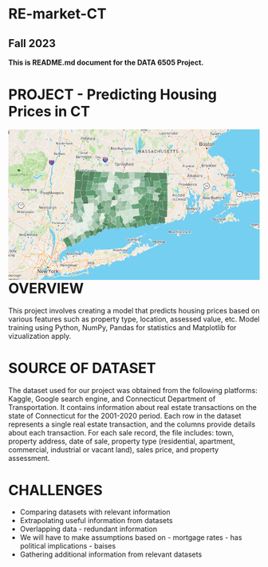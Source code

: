 # RE-market-CT
## Fall 2023    
__This is README.md document for the DATA 6505 Project.__ 

# PROJECT - Predicting Housing Prices in CT

<img src="https://github.com/alenak2610/RE-market-CT/blob/main/CT%20state.png"
     alt="map 3"
     style="float: left; margin-right: 10px;" />

# OVERVIEW

This project involves creating a model that predicts housing prices based on various features such as property type, location, assessed value, etc. 
Model training using Python, NumPy, Pandas for statistics and Matplotlib for vizualization apply. 

# SOURCE OF DATASET

The dataset used for our project was obtained from the following platforms: Kaggle, Google search engine, and Connecticut Department of Transportation. It contains information about real estate transactions on the state of Connecticut for the 2001-2020 period. Each row in the dataset represents a single real estate transaction, and the columns provide details about each transaction. For each sale record, the file includes: town, property address, date of sale, property type (residential, apartment, commercial, industrial or vacant land), sales price, and property assessment.

# CHALLENGES

- Comparing datasets with relevant information
- Extrapolating useful information from datasets
- Overlapping data - redundant information
- We will have to make assumptions based on - mortgage rates - has political implications - baises 
- Gathering additional information from relevant datasets 
